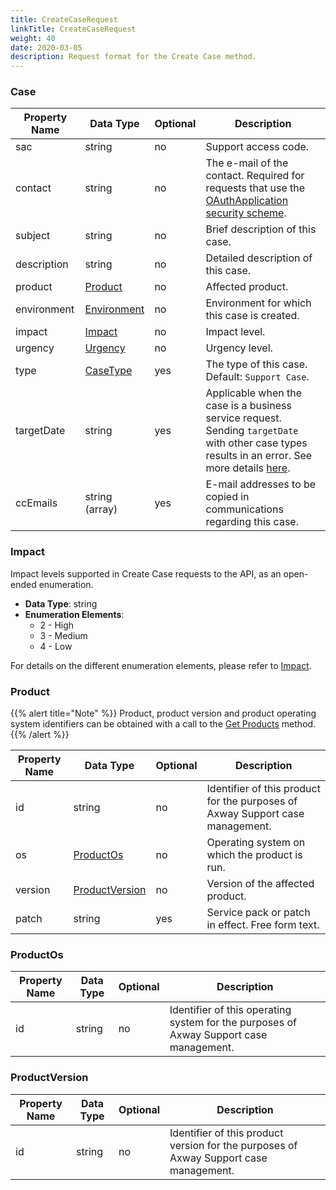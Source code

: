 ```yaml
---
title: CreateCaseRequest
linkTitle: CreateCaseRequest
weight: 40
date: 2020-03-05
description: Request format for the Create Case method.
---
```


### Case

| Property Name | Data Type                     | Optional | Description |
|---------------|-------------------------------|----------|-------------|
| sac           | string                        |       no | Support access code. |
| contact       | string                        |       no | The e-mail of the contact. Required for requests that use the [OAuthApplication security scheme](https://sphereapi.admin.axway.com/sphere/api/v1/). |
| subject       | string                        |       no | Brief description of this case. |
| description   | string                        |       no | Detailed description of this case. |
| product       | [Product](#product)           |       no | Affected product. |
| environment   | [Environment](/docs/shared_services/supportapi/formats/environment) |       no | Environment for which this case is created. |
| impact        | [Impact](#impact)             |       no | Impact level. |
| urgency       | [Urgency](/docs/shared_services/supportapi/formats/urgency)         |       no | Urgency level. |
| type          | [CaseType](/docs/shared_services/supportapi/formats/case_type)         |      yes | The type of this case. Default: `Support Case`. |
| targetDate    | string                        |      yes | Applicable when the case is a business service request. Sending `targetDate` with other case types results in an error. See more details [here](/docs/shared_services/supportapi/formats/target_date). |
| ccEmails      | string (array)                    |      yes | E-mail addresses to be copied in communications regarding this case. |

### Impact

Impact levels supported in Create Case requests to the API, as an open-ended enumeration.

* **Data Type**: string
* **Enumeration Elements**:
    * 2 - High
    * 3 - Medium
    * 4 - Low

For details on the different enumeration elements, please refer to [Impact](/docs/shared_services/supportapi/formats/impact).

### Product

{{% alert title="Note" %}}
Product, product version and product operating system identifiers can be obtained with a call to the [Get Products](/docs/shared_services/supportapi/methods/get_products) method.
{{% /alert %}}

| Property Name | Data Type                         | Optional | Description |
|---------------|-----------------------------------|----------|-------------|
| id            | string                            |       no | Identifier of this product for the purposes of Axway Support case management. |
| os            | [ProductOs](#productos)           |       no | Operating system on which the product is run. |
| version       | [ProductVersion](#productversion) |       no | Version of the affected product. |
| patch         | string                            |      yes | Service pack or patch in effect. Free form text. |

### ProductOs

| Property Name | Data Type | Optional | Description |
|---------------|-----------|----------|-------------|
| id            | string    |       no | Identifier of this operating system for the purposes of Axway Support case management. |

### ProductVersion

| Property Name | Data Type | Optional | Description |
|---------------|-----------|----------|-------------|
| id            | string    |       no | Identifier of this product version for the purposes of Axway Support case management. |

